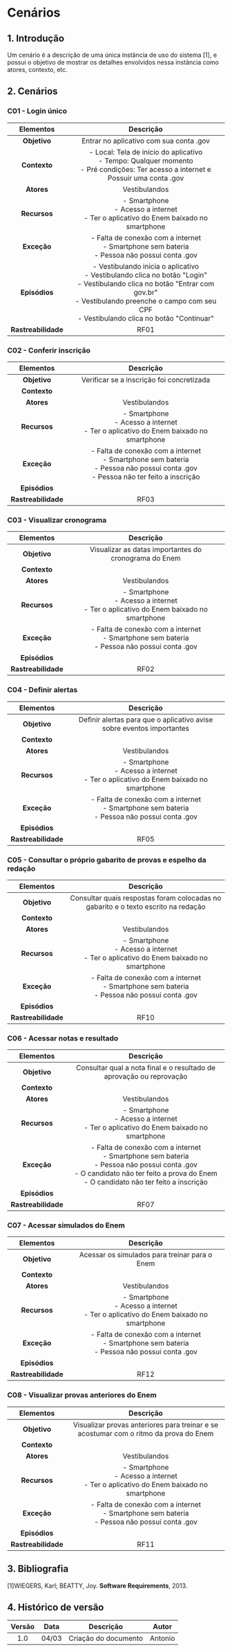 # Cenários
## 1. Introdução
Um cenário é a descrição de uma única instância de uso do sistema [1], e possui o objetivo de mostrar os detalhes envolvidos nessa instância como atores, contexto, etc.


## 2. Cenários
### C01 - Login único
| Elementos | Descrição |
| :--:      | :--: |
| **Objetivo** |  Entrar no aplicativo com sua conta .gov |
| **Contexto** |   - Local: Tela de início do aplicativo <br> - Tempo: Qualquer momento <br> - Pré condições: Ter acesso a internet e Possuir uma conta .gov|
| **Atores**  | Vestibulandos |
| **Recursos** | - Smartphone <br> - Acesso a internet <br> - Ter o aplicativo do Enem baixado no smartphone |
| **Exceção** | - Falta de conexão com a internet <br> - Smartphone sem bateria <br> - Pessoa não possui conta .gov <br>    |
| **Episódios** |  - Vestibulando inicia o aplicativo <br> - Vestibulando clica no botão "Login" <br> - Vestibulando clica no botão "Entrar com gov.br" <br> - Vestibulando preenche o campo com seu CPF <br> - Vestibulando clica no botão "Continuar" |
| **Rastreabilidade** | RF01 |

### C02 - Conferir inscrição
| Elementos | Descrição |
| :--:      | :--: |
| **Objetivo** | Verificar se a inscrição foi concretizada |
| **Contexto** |    |
| **Atores**  | Vestibulandos |
| **Recursos** | - Smartphone <br> - Acesso a internet <br> - Ter o aplicativo do Enem baixado no smartphone |
| **Exceção** | - Falta de conexão com a internet <br> - Smartphone sem bateria <br> - Pessoa não possui conta .gov <br> - Pessoa não ter feito a inscrição |
| **Episódios** |   |
| **Rastreabilidade** | RF03 |

### C03 - Visualizar cronograma
| Elementos | Descrição |
| :--:      | :--: |
| **Objetivo** | Visualizar as datas importantes do cronograma do Enem |
| **Contexto** |    |
| **Atores**  | Vestibulandos |
| **Recursos** | - Smartphone <br> - Acesso a internet <br> - Ter o aplicativo do Enem baixado no smartphone |
| **Exceção** | - Falta de conexão com a internet <br> - Smartphone sem bateria <br> - Pessoa não possui conta .gov <br> |
| **Episódios** |   |
| **Rastreabilidade** | RF02 |


### C04 - Definir alertas
| Elementos | Descrição |
| :--:      | :--: |
| **Objetivo** | Definir alertas para que o aplicativo avise sobre eventos importantes |
| **Contexto** |    |
| **Atores**  | Vestibulandos |
| **Recursos** | - Smartphone <br> - Acesso a internet <br> - Ter o aplicativo do Enem baixado no smartphone |
| **Exceção** | - Falta de conexão com a internet <br> - Smartphone sem bateria <br> - Pessoa não possui conta .gov <br> |
| **Episódios** |   |
| **Rastreabilidade** | RF05 |

### C05 - Consultar o próprio gabarito de provas e espelho da redação
| Elementos | Descrição |
| :--:      | :--: |
| **Objetivo** | Consultar quais respostas foram colocadas no gabarito e o texto escrito na redação |
| **Contexto** |    |
| **Atores**  | Vestibulandos |
| **Recursos** | - Smartphone <br> - Acesso a internet <br> - Ter o aplicativo do Enem baixado no smartphone  |
| **Exceção** | - Falta de conexão com a internet <br> - Smartphone sem bateria <br> - Pessoa não possui conta .gov <br> |
| **Episódios** |   |
| **Rastreabilidade** | RF10 |

### C06 - Acessar notas e resultado
| Elementos | Descrição |
| :--:      | :--: |
| **Objetivo** | Consultar qual a nota final e o resultado de aprovação ou reprovação |
| **Contexto** |    |
| **Atores**  | Vestibulandos |
| **Recursos** | - Smartphone <br> - Acesso a internet <br> - Ter o aplicativo do Enem baixado no smartphone   |
| **Exceção** | - Falta de conexão com a internet <br> - Smartphone sem bateria <br> - Pessoa não possui conta .gov <br> - O candidato não ter feito a prova do Enem <br> - O candidato não ter feito a inscrição |
| **Episódios** |   |
| **Rastreabilidade** | RF07 |

### C07 - Acessar simulados do Enem
| Elementos | Descrição |
| :--:      | :--: |
| **Objetivo** | Acessar os simulados para treinar para o Enem |
| **Contexto** |    |
| **Atores**  | Vestibulandos |
| **Recursos** | - Smartphone <br> - Acesso a internet <br> - Ter o aplicativo do Enem baixado no smartphone    |
| **Exceção** | - Falta de conexão com a internet <br> - Smartphone sem bateria <br> - Pessoa não possui conta .gov <br> |
| **Episódios** |   |
| **Rastreabilidade** | RF12 |

### C08 - Visualizar provas anteriores do Enem
| Elementos | Descrição |
| :--:      | :--: |
| **Objetivo** | Visualizar provas anteriores para treinar e se acostumar com o ritmo da prova do Enem |
| **Contexto** |    |
| **Atores**  | Vestibulandos |
| **Recursos** | - Smartphone <br> - Acesso a internet <br> - Ter o aplicativo do Enem baixado no smartphone |
| **Exceção** | - Falta de conexão com a internet <br> - Smartphone sem bateria <br> - Pessoa não possui conta .gov <br> |
| **Episódios** |   |
| **Rastreabilidade** | RF11 |

## 3. Bibliografia
[1]WIEGERS, Karl; BEATTY, Joy. **Software Requirements**, 2013.
## 4. Histórico de versão
| Versão | Data | Descrição | Autor |
| :--: | :--: | :--: | :--: |
| 1.0 | 04/03 | Criação do documento | Antonio |

